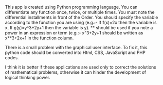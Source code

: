 This app is created using Python programming language. You can differentiate any function once, twice, or multiple times. You must note the differential installments in front of the Order. You should specify the variable according to the function you are using (e.g.:- If f(x)=2x then the variable is x, If g(y)=y^3+2y+1 then the variable is y). ** should be used if you note a power in an expression or term (e.g.:- x^3+2y+1 should be written as x**3+2x+1 in the function column.

There is a small problem with the graphical user interface. To fix it, this python code should be converted into Html, CSS, JavaScript and PHP codes.

I think it is better if these applications are used only to correct the solutions of mathematical problems, otherwise it can hinder the development of logical thinking power.
